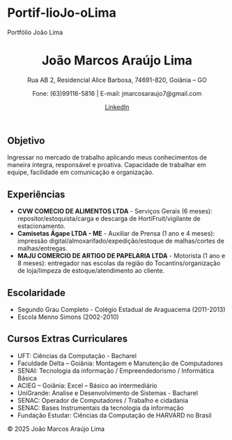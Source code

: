 # Portif-lioJo-oLima

<!DOCTYPE html>
<html lang="pt-br">
<head>
  <meta charset="UTF-8">
  <meta name="viewport" content="width=device-width, initial-scale=1.0">
  Portfólio João Lima
  <link rel="stylesheet" href="assets/style.css">
</head>
<body>
  <header class="header">
    <h1>João Marcos Araújo Lima</h1>
    <p>Rua AB 2, Residencial Alice Barbosa, 74691-820, Goiânia – GO</p>
    <p>Fone: (63)99116-5816 | E-mail: jmarcosaraujo7@gmail.com</p>
    <p><a href="https://linkedin.com/in/joão-marcos-araújo-lima-07b032214" target="_blank">LinkedIn</a></p>
  </header>
  <main>
    <section class="objetivo">
      <h2>Objetivo</h2>
      <p>Ingressar no mercado de trabalho aplicando meus conhecimentos de maneira íntegra, responsável e proativa. Capacidade de trabalhar em equipe, facilidade em comunicação e organização.</p>
    </section>
    <section class="experiencias">
      <h2>Experiências</h2>
      <ul>
        <li><strong>CVW COMECIO DE ALIMENTOS LTDA</strong> - Serviços Gerais (6 meses): repositor/estoquista/carga e descarga de HortiFruit/vigilante de estacionamento.</li>
        <li><strong>Camisetas Ágape LTDA - ME</strong> - Auxiliar de Prensa (1 ano e 4 meses): impressão digital/almoxarifado/expedição/estoque de malhas/cortes de malhas/entregas.</li>
        <li><strong>MAJU COMERCIO DE ARTIGO DE PAPELARIA LTDA</strong> - Motorista (1 ano e 8 meses): entregador nas escolas da região do Tocantins/organização de loja/limpeza de estoque/atendimento ao cliente.</li>
      </ul>
    </section>
    <section class="escolaridade">
      <h2>Escolaridade</h2>
      <ul>
        <li>Segundo Grau Completo - Colégio Estadual de Araguacema (2011-2013)</li>
        <li>Escola Menno Simons (2002-2010)</li>
      </ul>
    </section>
    <section class="cursos">
      <h2>Cursos Extras Curriculares</h2>
      <ul>
        <li>UFT: Ciências da Computação - Bacharel</li>
        <li>Faculdade Delta – Goiânia: Montagem e Manutenção de Computadores</li>
        <li>SENAI: Tecnologia da informação / Empreendedorismo / Informática Básica</li>
        <li>ACIEG – Goiânia: Excel – Básico ao intermediário</li>
        <li>UniGrande: Analise e Desenvolvimento de Sistemas - Bacharel</li>
        <li>SENAC: Operador de Computadores / Trabalho e cidadania</li>
        <li>SENAC: Bases Instrumentais da tecnologia da informação</li>
        <li>Fundação Estudar: Ciências da Computação de HARVARD no Brasil</li>
      </ul>
    </section>
  </main>
  <footer>
    <p>&copy; 2025 João Marcos Araújo Lima</p>
  </footer>
  
</body>
</html>

